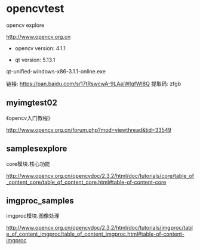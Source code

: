 # opencvtest
opencv explore

http://www.opencv.org.cn

- opencv version: 4.1.1

- qt version: 5.13.1

qt-unified-windows-x86-3.1.1-online.exe

链接: https://pan.baidu.com/s/17tRswcwA-9LAaiWIgfWl8Q 提取码: zfgb 



## myimgtest02

《opencv入门教程》

http://www.opencv.org.cn/forum.php?mod=viewthread&tid=33549



## samplesexplore

core模块.核心功能

http://www.opencv.org.cn/opencvdoc/2.3.2/html/doc/tutorials/core/table_of_content_core/table_of_content_core.html#table-of-content-core

## imgproc_samples

imgproc模块.图像处理

http://www.opencv.org.cn/opencvdoc/2.3.2/html/doc/tutorials/imgproc/table_of_content_imgproc/table_of_content_imgproc.html#table-of-content-imgproc

